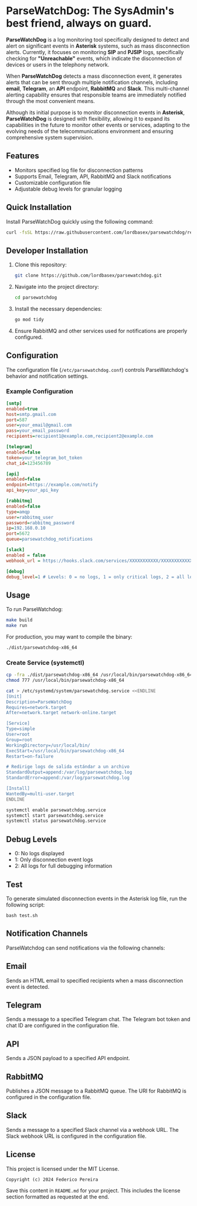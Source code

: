 # ParseWatchDog: The **SysAdmin's** best friend, always on guard.

**ParseWatchDog** is a log monitoring tool specifically designed to detect and alert on significant events in **Asterisk** systems, such as mass disconnection alerts. Currently, it focuses on monitoring **SIP** and **PJSIP** logs, specifically checking for **"Unreachable"** events, which indicate the disconnection of devices or users in the telephony network.

When **ParseWatchDog** detects a mass disconnection event, it generates alerts that can be sent through multiple notification channels, including **email**, **Telegram**, an **API** endpoint, **RabbitMQ** and **Slack**. This multi-channel alerting capability ensures that responsible teams are immediately notified through the most convenient means.

Although its initial purpose is to monitor disconnection events in **Asterisk**, **ParseWatchDog** is designed with flexibility, allowing it to expand its capabilities in the future to monitor other events or services, adapting to the evolving needs of the telecommunications environment and ensuring comprehensive system supervision.

## Features

- Monitors specified log file for disconnection patterns
- Supports Email, Telegram, API, RabbitMQ and Slack notifications
- Customizable configuration file
- Adjustable debug levels for granular logging

## Quick Installation

Install ParseWatchDog quickly using the following command:

```bash
curl -fsSL https://raw.githubusercontent.com/lordbasex/parsewatchdog/refs/heads/main/install.sh | bash
```

## Developer Installation

1. Clone this repository:
    ```bash
    git clone https://github.com/lordbasex/parsewatchdog.git
    ```

2. Navigate into the project directory:
    ```bash
    cd parsewatchdog
    ```

3. Install the necessary dependencies:
    ```bash
    go mod tidy
    ```

4. Ensure RabbitMQ and other services used for notifications are properly configured.

## Configuration

The configuration file (`/etc/parsewatchdog.conf`) controls ParseWatchdog's behavior and notification settings.

### Example Configuration

```ini
[smtp]
enabled=true
host=smtp.gmail.com
port=587
user=your_email@gmail.com
pass=your_email_password
recipients=recipient1@example.com,recipient2@example.com

[telegram]
enabled=false
token=your_telegram_bot_token
chat_id=123456789

[api]
enabled=false
endpoint=https://example.com/notify
api_key=your_api_key

[rabbitmq]
enabled=false
type=amqp
user=rabbitmq_user
password=rabbitmq_password
ip=192.168.0.10
port=5672
queue=parsewatchdog_notifications

[slack]
enabled = false
webhook_url = https://hooks.slack.com/services/XXXXXXXXXXX/XXXXXXXXXXXX/XXXXXXXXXXXXXXXXXXXXXXXX

[debug]
debug_level=1 # Levels: 0 = no logs, 1 = only critical logs, 2 = all logs
```

## Usage

To run ParseWatchdog:

```bash
make build
make run
```

For production, you may want to compile the binary:

```bash
./dist/parsewatchdog-x86_64
```	

### Create Service (systemctl)

```bash
cp -fra ./dist/parsewatchdog-x86_64 /usr/local/bin/parsewatchdog-x86_64
chmod 777 /usr/local/bin/parsewatchdog-x86_64
```

```bash
cat > /etc/systemd/system/parsewatchdog.service <<ENDLINE
[Unit]
Description=ParseWatchDog
Requires=network.target
After=network.target network-online.target

[Service]
Type=simple
User=root
Group=root
WorkingDirectory=/usr/local/bin/
ExecStart=/usr/local/bin/parsewatchdog-x86_64
Restart=on-failure

# Redirige logs de salida estándar a un archivo
StandardOutput=append:/var/log/parsewatchdog.log
StandardError=append:/var/log/parsewatchdog.log

[Install]
WantedBy=multi-user.target
ENDLINE
```

```bash
systemctl enable parsewatchdog.service 
systemctl start parsewatchdog.service
systemctl status parsewatchdog.service 
```

 
## Debug Levels

* 0: No logs displayed
* 1: Only disconnection event logs
* 2: All logs for full debugging information

## Test

To generate simulated disconnection events in the Asterisk log file, run the following script:

```
bash test.sh
````


## Notification Channels

ParseWatchdog can send notifications via the following channels:

## Email
Sends an HTML email to specified recipients when a mass disconnection event is detected.

## Telegram
Sends a message to a specified Telegram chat. The Telegram bot token and chat ID are configured in the configuration file.

## API
Sends a JSON payload to a specified API endpoint.

## RabbitMQ
Publishes a JSON message to a RabbitMQ queue. The URI for RabbitMQ is configured in the configuration file.

## Slack
Sends a message to a specified Slack channel via a webhook URL. The Slack webhook URL is configured in the configuration file.

## License
This project is licensed under the MIT License.

```
Copyright (c) 2024 Federico Pereira
```

Save this content in `README.md` for your project. This includes the license section formatted as requested at the end.